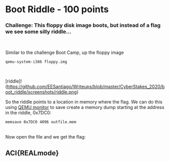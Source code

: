 # Boot Riddle - 100 points

### Challenge: This floppy disk image boots, but instead of a flag we see some silly riddle...
<br />  

Similar to the challenge Boot Camp, up the floppy image 

```
qemu-system-i386 floppy.img
```
<br />  

[riddle]!(https://github.com/EESantiago/Writeups/blob/master/CyberStakes_2020/boot_riddle/screenshots/riddle.png)
<br />  

So the riddle points to a location in memory where the flag.  We can do this using [QEMU monitor](http://people.redhat.com/pbonzini/qemu-test-doc/_build/html/topics/pcsys_005fmonitor.html) to save create a memory dump starting at the address in the riddle, 0x7DC0: 
```
memsave 0x7DC0 4096 outfile.mem
```
<br />  
Now open the file and we get the flag:
<br />  

## ACI{REALmode}
